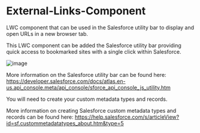 # External-Links-Component
LWC component that can be used in the Salesforce utility bar to display and open URLs in a new browser tab.

This LWC component can be added the Salesforce utility bar providing quick access to bookmarked sites with a single click within Salesforce.

![image](https://user-images.githubusercontent.com/17201069/158031004-82ff10ab-708d-48f1-bca1-d11ffeb76c8e.png)


More information on the Salesforce utility bar can be found here: 
https://developer.salesforce.com/docs/atlas.en-us.api_console.meta/api_console/sforce_api_console_js_utility.htm

You will need to create your custom metadata types and records.

More information on creating Salesforce custom metadata types and records can be found here:
https://help.salesforce.com/s/articleView?id=sf.custommetadatatypes_about.htm&type=5

